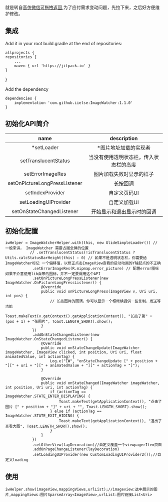
就是转自[高仿微信可拖拽返回][1],为了应付需求变动问题，先拉下来，之后好方便维护修改。 

## 集成 ##
Add it in your root build.gradle at the end of repositories:
    

    allprojects {
    repositories {
        ...
        maven { url 'https://jitpack.io' }
    }
}

Add the dependency

    dependencies {
        implementation 'com.github.iielse:ImageWatcher:1.1.0'
    }

## 初始化API简介 ##

 |name|description|
|:---:|:---:|
| *setLoader | *图片地址加载的实现者 |
| setTranslucentStatus | 当没有使用透明状态栏，传入状态栏的高度 |
| setErrorImageRes | 图片加载失败时显示的样子 |
| setOnPictureLongPressListener | 长按回调 |
| setIndexProvider | 自定义页码UI |
| setLoadingUIProvider | 自定义加载UI |
| setOnStateChangedListener | 开始显示和退出显示时的回调 |
## 初始化配置 ##

    iwHelper = ImageWatcherHelper.with(this, new GlideSimpleLoader()) // 一般来讲， ImageWatcher 需要占据全屏的位置
               // .setTranslucentStatus(!isTranslucentStatus ? Utils.calcStatusBarHeight(this) : 0) // 如果不是透明状态栏，你需要给ImageWatcher标记 一个偏移值，以修正点击ImageView查看的启动动画的Y轴起点的不正确
                .setErrorImageRes(R.mipmap.error_picture) // 配置error图标 如果不介意使用lib自带的图标，并不一定要调用这个API
                .setOnPictureLongPressListener(new ImageWatcher.OnPictureLongPressListener() {
                    @Override
                    public void onPictureLongPress(ImageView v, Uri uri, int pos) {
                        // 长按图片的回调，你可以显示一个框继续提供一些复制，发送等功能
                        Toast.makeText(v.getContext().getApplicationContext(), "长按了第" + (pos + 1) + "张图片", Toast.LENGTH_SHORT).show();
                    }
                })
                .addOnStateChangedListener(new ImageWatcher.OnStateChangedListener() {
                    @Override
                    public void onStateChangeUpdate(ImageWatcher imageWatcher, ImageView clicked, int position, Uri uri, float animatedValue, int actionTag) {
                        Log.e("IW", "onStateChangeUpdate [" + position + "][" + uri + "][" + animatedValue + "][" + actionTag + "]");
                    }

                    @Override
                    public void onStateChanged(ImageWatcher imageWatcher, int position, Uri uri, int actionTag) {
                        if (actionTag == ImageWatcher.STATE_ENTER_DISPLAYING) {
                            Toast.makeText(getApplicationContext(), "点击了图片 [" + position + "]" + uri + "", Toast.LENGTH_SHORT).show();
                        } else if (actionTag == ImageWatcher.STATE_EXIT_HIDING) {
                            Toast.makeText(getApplicationContext(), "退出了查看大图", Toast.LENGTH_SHORT).show();
                        }
                    }
                })
                .setOtherView(layDecoration)//自定义覆盖一个viewpagerItem页面
                .addOnPageChangeListener(layDecoration)
                .setLoadingUIProvider(new CustomLoadingUIProvider2());//自定义loading


## 使用 ##

    iwHelper.show(imageView,mappingViews,urlList);//imageview:选中展示的图片,mappingViews:图片SparseArray<ImageView>,urlList:图片链接List<Uri>

  [1]: https://github.com/iielse/ImageWatcher
